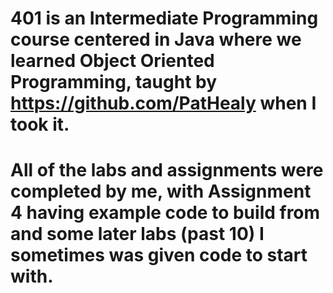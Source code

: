 # 401 is an Intermediate Programming course centered in Java where we learned Object Oriented Programming, taught by https://github.com/PatHealy when I took it. 
# All of the labs and assignments were completed by me, with Assignment 4 having example code to build from and some later labs (past 10) I sometimes was given code to start with.
